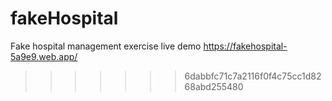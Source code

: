 # fakeHospital
Fake hospital management exercise
live demo https://fakehospital-5a9e9.web.app/
>>>>>>> 6dabbfc71c7a2116f0f4c75cc1d8268abd255480
